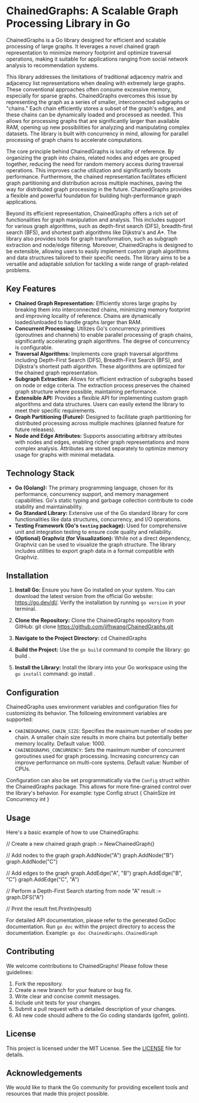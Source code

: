 # ChainedGraphs: A Scalable Graph Processing Library in Go

ChainedGraphs is a Go library designed for efficient and scalable processing of large graphs. It leverages a novel chained graph representation to minimize memory footprint and optimize traversal operations, making it suitable for applications ranging from social network analysis to recommendation systems.

This library addresses the limitations of traditional adjacency matrix and adjacency list representations when dealing with extremely large graphs. These conventional approaches often consume excessive memory, especially for sparse graphs. ChainedGraphs overcomes this issue by representing the graph as a series of smaller, interconnected subgraphs or "chains." Each chain efficiently stores a subset of the graph's edges, and these chains can be dynamically loaded and processed as needed. This allows for processing graphs that are significantly larger than available RAM, opening up new possibilities for analyzing and manipulating complex datasets. The library is built with concurrency in mind, allowing for parallel processing of graph chains to accelerate computations.

The core principle behind ChainedGraphs is locality of reference. By organizing the graph into chains, related nodes and edges are grouped together, reducing the need for random memory access during traversal operations. This improves cache utilization and significantly boosts performance. Furthermore, the chained representation facilitates efficient graph partitioning and distribution across multiple machines, paving the way for distributed graph processing in the future. ChainedGraphs provides a flexible and powerful foundation for building high-performance graph applications.

Beyond its efficient representation, ChainedGraphs offers a rich set of functionalities for graph manipulation and analysis. This includes support for various graph algorithms, such as depth-first search (DFS), breadth-first search (BFS), and shortest path algorithms like Dijkstra's and A*. The library also provides tools for graph transformation, such as subgraph extraction and node/edge filtering. Moreover, ChainedGraphs is designed to be extensible, allowing users to easily implement custom graph algorithms and data structures tailored to their specific needs. The library aims to be a versatile and adaptable solution for tackling a wide range of graph-related problems.

## Key Features

*   **Chained Graph Representation:** Efficiently stores large graphs by breaking them into interconnected chains, minimizing memory footprint and improving locality of reference. Chains are dynamically loaded/unloaded to handle graphs larger than RAM.
*   **Concurrent Processing:** Utilizes Go's concurrency primitives (goroutines and channels) to enable parallel processing of graph chains, significantly accelerating graph algorithms. The degree of concurrency is configurable.
*   **Traversal Algorithms:** Implements core graph traversal algorithms including Depth-First Search (DFS), Breadth-First Search (BFS), and Dijkstra's shortest path algorithm. These algorithms are optimized for the chained graph representation.
*   **Subgraph Extraction:** Allows for efficient extraction of subgraphs based on node or edge criteria. The extraction process preserves the chained graph structure where possible, maintaining performance.
*   **Extensible API:** Provides a flexible API for implementing custom graph algorithms and data structures. Users can easily extend the library to meet their specific requirements.
*   **Graph Partitioning (Future):** Designed to facilitate graph partitioning for distributed processing across multiple machines (planned feature for future releases).
*   **Node and Edge Attributes:** Supports associating arbitrary attributes with nodes and edges, enabling richer graph representations and more complex analysis. Attributes are stored separately to optimize memory usage for graphs with minimal metadata.

## Technology Stack

*   **Go (Golang):** The primary programming language, chosen for its performance, concurrency support, and memory management capabilities. Go's static typing and garbage collection contribute to code stability and maintainability.
*   **Go Standard Library:** Extensive use of the Go standard library for core functionalities like data structures, concurrency, and I/O operations.
*   **Testing Framework (Go's `testing` package):** Used for comprehensive unit and integration testing to ensure code quality and reliability.
*   **(Optional) Graphviz (for Visualization):** While not a direct dependency, Graphviz can be used to visualize the graph structure. The library includes utilities to export graph data in a format compatible with Graphviz.

## Installation

1.  **Install Go:** Ensure you have Go installed on your system. You can download the latest version from the official Go website: https://go.dev/dl/. Verify the installation by running `go version` in your terminal.

2.  **Clone the Repository:** Clone the ChainedGraphs repository from GitHub:
    git clone https://github.com/jjfhwang/ChainedGraphs.git

3.  **Navigate to the Project Directory:**
    cd ChainedGraphs

4.  **Build the Project:** Use the `go build` command to compile the library:
    go build .

5.  **Install the Library:** Install the library into your Go workspace using the `go install` command:
    go install .

## Configuration

ChainedGraphs uses environment variables and configuration files for customizing its behavior. The following environment variables are supported:

*   `CHAINEDGRAPHS_CHAIN_SIZE`: Specifies the maximum number of nodes per chain. A smaller chain size results in more chains but potentially better memory locality. Default value: 1000.
*   `CHAINEDGRAPHS_CONCURRENCY`: Sets the maximum number of concurrent goroutines used for graph processing. Increasing concurrency can improve performance on multi-core systems. Default value: Number of CPUs.

Configuration can also be set programmatically via the `Config` struct within the ChainedGraphs package. This allows for more fine-grained control over the library's behavior.
For example:
type Config struct {
   ChainSize int
   Concurrency int
}

## Usage

Here's a basic example of how to use ChainedGraphs:

// Create a new chained graph
graph := NewChainedGraph()

// Add nodes to the graph
graph.AddNode("A")
graph.AddNode("B")
graph.AddNode("C")

// Add edges to the graph
graph.AddEdge("A", "B")
graph.AddEdge("B", "C")
graph.AddEdge("C", "A")

// Perform a Depth-First Search starting from node "A"
result := graph.DFS("A")

// Print the result
fmt.Println(result)

For detailed API documentation, please refer to the generated GoDoc documentation. Run `go doc` within the project directory to access the documentation. Example: `go doc ChainedGraphs.ChainedGraph`

## Contributing

We welcome contributions to ChainedGraphs! Please follow these guidelines:

1.  Fork the repository.
2.  Create a new branch for your feature or bug fix.
3.  Write clear and concise commit messages.
4.  Include unit tests for your changes.
5.  Submit a pull request with a detailed description of your changes.
6. All new code should adhere to the Go coding standards (gofmt, golint).

## License

This project is licensed under the MIT License. See the [LICENSE](https://github.com/jjfhwang/ChainedGraphs/blob/main/LICENSE) file for details.

## Acknowledgements

We would like to thank the Go community for providing excellent tools and resources that made this project possible.